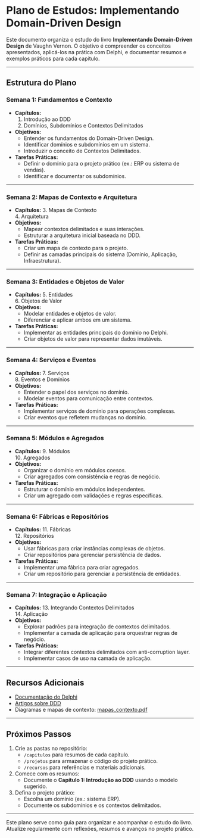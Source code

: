 # Plano de Estudos: Implementando Domain-Driven Design

Este documento organiza o estudo do livro **Implementando Domain-Driven Design** de Vaughn Vernon. O objetivo é compreender os conceitos apresentados, aplicá-los na prática com Delphi, e documentar resumos e exemplos práticos para cada capítulo.

---

## **Estrutura do Plano**

### Semana 1: Fundamentos e Contexto
- **Capítulos:**
  1. Introdução ao DDD  
  2. Domínios, Subdomínios e Contextos Delimitados  
- **Objetivos:**
  - Entender os fundamentos do Domain-Driven Design.
  - Identificar domínios e subdomínios em um sistema.
  - Introduzir o conceito de Contextos Delimitados.  
- **Tarefas Práticas:**
  - Definir o domínio para o projeto prático (ex.: ERP ou sistema de vendas).
  - Identificar e documentar os subdomínios.

---

### Semana 2: Mapas de Contexto e Arquitetura
- **Capítulos:**
  3. Mapas de Contexto  
  4. Arquitetura  
- **Objetivos:**
  - Mapear contextos delimitados e suas interações.
  - Estruturar a arquitetura inicial baseada no DDD.  
- **Tarefas Práticas:**
  - Criar um mapa de contexto para o projeto.
  - Definir as camadas principais do sistema (Domínio, Aplicação, Infraestrutura).

---

### Semana 3: Entidades e Objetos de Valor
- **Capítulos:**
  5. Entidades  
  6. Objetos de Valor  
- **Objetivos:**
  - Modelar entidades e objetos de valor.
  - Diferenciar e aplicar ambos em um sistema.  
- **Tarefas Práticas:**
  - Implementar as entidades principais do domínio no Delphi.
  - Criar objetos de valor para representar dados imutáveis.

---

### Semana 4: Serviços e Eventos
- **Capítulos:**
  7. Serviços  
  8. Eventos e Domínios  
- **Objetivos:**
  - Entender o papel dos serviços no domínio.
  - Modelar eventos para comunicação entre contextos.  
- **Tarefas Práticas:**
  - Implementar serviços de domínio para operações complexas.
  - Criar eventos que refletem mudanças no domínio.

---

### Semana 5: Módulos e Agregados
- **Capítulos:**
  9. Módulos  
  10. Agregados  
- **Objetivos:**
  - Organizar o domínio em módulos coesos.
  - Criar agregados com consistência e regras de negócio.  
- **Tarefas Práticas:**
  - Estruturar o domínio em módulos independentes.
  - Criar um agregado com validações e regras específicas.

---

### Semana 6: Fábricas e Repositórios
- **Capítulos:**
  11. Fábricas  
  12. Repositórios  
- **Objetivos:**
  - Usar fábricas para criar instâncias complexas de objetos.
  - Criar repositórios para gerenciar persistência de dados.  
- **Tarefas Práticas:**
  - Implementar uma fábrica para criar agregados.
  - Criar um repositório para gerenciar a persistência de entidades.

---

### Semana 7: Integração e Aplicação
- **Capítulos:**
  13. Integrando Contextos Delimitados  
  14. Aplicação  
- **Objetivos:**
  - Explorar padrões para integração de contextos delimitados.
  - Implementar a camada de aplicação para orquestrar regras de negócio.  
- **Tarefas Práticas:**
  - Integrar diferentes contextos delimitados com anti-corruption layer.
  - Implementar casos de uso na camada de aplicação.

---

## **Recursos Adicionais**
- [Documentação do Delphi](https://www.embarcadero.com)
- [Artigos sobre DDD](./recursos/artigos.md)
- Diagramas e mapas de contexto: [mapas_contexto.pdf](./recursos/mapas_contexto.pdf)

---

## **Próximos Passos**
1. Crie as pastas no repositório:
   - `/capitulos` para resumos de cada capítulo.
   - `/projetos` para armazenar o código do projeto prático.
   - `/recursos` para referências e materiais adicionais.
2. Comece com os resumos:
   - Documente o **Capítulo 1: Introdução ao DDD** usando o modelo sugerido.
3. Defina o projeto prático:
   - Escolha um domínio (ex.: sistema ERP).
   - Documente os subdomínios e os contextos delimitados.

---

Este plano serve como guia para organizar e acompanhar o estudo do livro. Atualize regularmente com reflexões, resumos e avanços no projeto prático.
